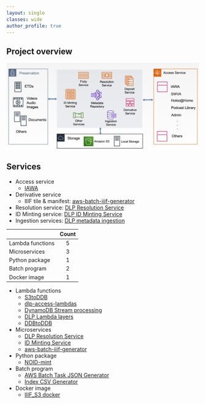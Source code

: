 ```yaml
---
layout: single
classes: wide
author_profile: true
---
```

## Project overview

![VTDLP overview](/assets/images/VTDLP_overview.png "VTDLP overview")

## Services
* Access service
  * [IAWA](https://iawa.lib.vt.edu/)
* Derivative service
  * IIIF tile & manifest: [aws-batch-iiif-generator](https://github.com/vt-digital-libraries-platform/aws-batch-iiif-generator)
* Resolution service: [DLP Resolution Service](https://github.com/vt-digital-libraries-platform/resolution-service)
* ID Minting service: [DLP ID Minting Service](https://github.com/vt-digital-libraries-platform/mint)
* Ingestion services: [DLP metadata ingestion](https://github.com/vt-digital-libraries-platform/S3toDDB)

|         | Count           | 
| ------------- |:-------------:|
| Lambda functions  | 5 |
| Microservices  |    3   |
| Python package |  1   |
| Batch program  |  2  |
| Docker image | 1 |

* Lambda functions
	* [S3toDDB](https://github.com/vt-digital-libraries-platform/S3toDDB)
	* [dlp-access-lambdas](https://github.com/vt-digital-libraries-platform/dlp-access-lambdas)
	* [DynamoDB Stream processing](https://github.com/vt-digital-libraries-platform/ddbstreamprocessing)
    * [DLP Lambda layers](https://github.com/vt-digital-libraries-platform/lambda_layers)
	* [DDBtoDDB](https://github.com/vt-digital-libraries-platform/DDBtoDDB)
* Microservices
	* [DLP Resolution Service](https://github.com/vt-digital-libraries-platform/resolution-service)
	* [ID Minting Service](https://github.com/vt-digital-libraries-platform/mint)
	* [aws-batch-iiif-generator](https://github.com/vt-digital-libraries-platform/aws-batch-iiif-generator)
* Python package
	* [NOID-mint](https://github.com/vt-digital-libraries-platform/NOID-mint)
* Batch program
	* [AWS Batch Task JSON Generator](https://github.com/VTUL/iiif_s3_tools/tree/master/Batch_task_json_generator)
	* [Index CSV Generator](https://github.com/VTUL/iiif_s3_tools/tree/master/index_csv_generator)
* Docker image
    * [IIIF_S3 docker](https://github.com/vt-digital-libraries-platform/iiif_s3_docker)
